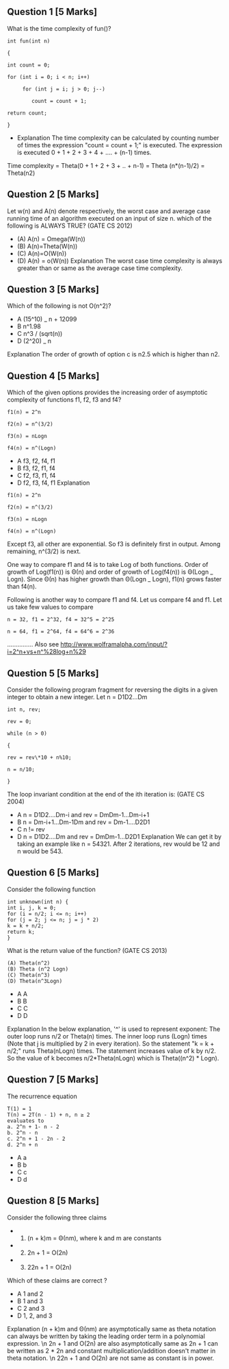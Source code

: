 ## Question 1 [5 Marks]

What is the time complexity of fun()?

```
int fun(int n)

{

int count = 0;

for (int i = 0; i < n; i++)

     for (int j = i; j > 0; j--)

        count = count + 1;

return count;

}
```

- Explanation
  The time complexity can be calculated by counting number of times the expression "count = count + 1;" is executed. The expression is executed 0 + 1 + 2 + 3 + 4 + .... + (n-1) times.

Time complexity = Theta(0 + 1 + 2 + 3 + .. + n-1) = Theta (n\*(n-1)/2) = Theta(n2)

## Question 2 [5 Marks]

Let w(n) and A(n) denote respectively, the worst case and average case running time of an algorithm executed on an input of size n. which of the following is ALWAYS TRUE? (GATE CS 2012)

- (A) A(n) = Omega(W(n))
- (B) A(n)=Theta(W(n))
- (C) A(n)=O(W(n))
- (D) A(n) = o(W(n))
  Explanation
  The worst case time complexity is always greater than or same as the average case time complexity.

## Question 3 [5 Marks]

Which of the following is not O(n^2)?

- A (15^10) \_ n + 12099
- B n^1.98
- C n^3 / (sqrt(n))
- D (2^20) \_ n

Explanation
The order of growth of option c is n2.5 which is higher than n2.

## Question 4 [5 Marks]

Which of the given options provides the increasing order of asymptotic complexity of functions f1, f2, f3 and f4?

```
f1(n) = 2^n

f2(n) = n^(3/2)

f3(n) = nLogn

f4(n) = n^(Logn)
```

- A f3, f2, f4, f1
- B f3, f2, f1, f4
- C f2, f3, f1, f4
- D f2, f3, f4, f1
  Explanation

```
f1(n) = 2^n

f2(n) = n^(3/2)

f3(n) = nLogn

f4(n) = n^(Logn)
```

Except f3, all other are exponential. So f3 is definitely first in output. Among remaining, n^(3/2) is next.

One way to compare f1 and f4 is to take Log of both functions. Order of growth of Log(f1(n)) is Θ(n) and order of growth of Log(f4(n)) is Θ(Logn _ Logn). Since Θ(n) has higher growth than Θ(Logn _ Logn), f1(n) grows faster than f4(n).

Following is another way to compare f1 and f4.
Let us compare f4 and f1. Let us take few values to compare

```
n = 32, f1 = 2^32, f4 = 32^5 = 2^25

n = 64, f1 = 2^64, f4 = 64^6 = 2^36
```

...............
Also see http://www.wolframalpha.com/input/?i=2^n+vs+n^%28log+n%29

## Question 5 [5 Marks]

Consider the following program fragment for reversing the digits in a given integer to obtain a new integer. Let n = D1D2…Dm

```
int n, rev;

rev = 0;

while (n > 0)

{

rev = rev\*10 + n%10;

n = n/10;

}
```

The loop invariant condition at the end of the ith iteration is: (GATE CS 2004)

- A n = D1D2….Dm-i and rev = DmDm-1…Dm-i+1
- B n = Dm-i+1…Dm-1Dm and rev = Dm-1….D2D1
- C n != rev
- D n = D1D2….Dm and rev = DmDm-1…D2D1
  Explanation
  We can get it by taking an example like n = 54321. After 2 iterations, rev would be 12 and n would be 543.

## Question 6 [5 Marks]

Consider the following function

```
int unknown(int n) {
int i, j, k = 0;
for (i = n/2; i <= n; i++)
for (j = 2; j <= n; j = j * 2)
k = k + n/2;
return k;
}
```

What is the return value of the function? (GATE CS 2013)

```
(A) Theta(n^2)
(B) Theta (n^2 Logn)
(C) Theta(n^3)
(D) Theta(n^3Logn)
```

- A A
- B B
- C C
- D D

Explanation
In the below explanation, '^' is used to represent exponent:
The outer loop runs n/2 or Theta(n) times.
The inner loop runs (Logn) times (Note that j is multiplied by 2 in every iteration).
So the statement "k = k + n/2;" runs Theta(nLogn) times.
The statement increases value of k by n/2.
So the value of k becomes n/2\*Theta(nLogn) which is Theta((n^2) \* Logn).

## Question 7 [5 Marks]

The recurrence equation

```
T(1) = 1
T(n) = 2T(n - 1) + n, n ≥ 2
evaluates to
a. 2^n + 1- n - 2
b. 2^n - n
c. 2^n + 1 - 2n - 2
d. 2^n + n
```

- A a
- B b
- C c
- D d

## Question 8 [5 Marks]

Consider the following three claims

- 1. (n + k)m = Θ(nm), where k and m are constants
- 2. 2n + 1 = O(2n)
- 3. 22n + 1 = O(2n)

Which of these claims are correct ?

- A 1 and 2
- B 1 and 3
- C 2 and 3
- D 1, 2, and 3

Explanation
(n + k)m and Θ(nm) are asymptotically same as theta notation can always be written by taking the leading order term in a polynomial expression. \n
2n + 1 and O(2n) are also asymptotically same as 2n + 1 can be written as 2 \* 2n and constant multiplication/addition doesn't matter in theta notation. \n
22n + 1 and O(2n) are not same as constant is in power.
